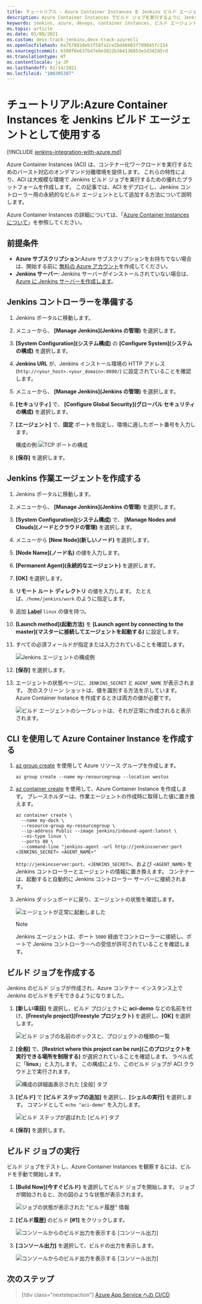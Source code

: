 ```yaml
---
title: チュートリアル - Azure Container Instances を Jenkins ビルド エージェントとして使用する
description: Azure Container Instances でビルド ジョブを実行するように Jenkins サーバーを構成する方法について説明します
keywords: jenkins, azure, devops, container instances, ビルド エージェント
ms.topic: article
ms.date: 01/08/2021
ms.custom: devx-track-jenkins,devx-track-azurecli
ms.openlocfilehash: 6a7578818eb1f59fa2ce2bd46003f799045fc154
ms.sourcegitcommit: b380f6e637b47e6e3822b364136853e1d342d5cd
ms.translationtype: HT
ms.contentlocale: ja-JP
ms.lasthandoff: 02/14/2021
ms.locfileid: "100395387"
---
```

# <a name="tutorial-use-azure-container-instances-as-a-jenkins-build-agent"></a>チュートリアル:Azure Container Instances を Jenkins ビルド エージェントとして使用する

[!INCLUDE [jenkins-integration-with-azure.md](includes/jenkins-integration-with-azure.md)]

Azure Container Instances (ACI) は、コンテナー化ワークロードを実行するためのバースト対応のオンデマンド分離環境を提供します。 これらの特性により、ACI は大規模な環境で Jenkins ビルド ジョブを実行するための優れたプラットフォームを作成します。 この記事では、ACI をデプロイし、Jenkins コントローラー用の永続的なビルド エージェントとして追加する方法について説明します。

Azure Container Instances の詳細については、「[Azure Container Instances について](/azure/container-instances/container-instances-overview)」を参照してください。

## <a name="prerequisites"></a>前提条件

- **Azure サブスクリプション**:Azure サブスクリプションをお持ちでない場合は、開始する前に [無料の Azure アカウント](https://azure.microsoft.com/free/?ref=microsoft.com&utm_source=microsoft.com&utm_medium=docs&utm_campaign=visualstudio)を作成してください。
- **Jenkins サーバー**: Jenkins サーバーがインストールされていない場合は、[Azure に Jenkins サーバーを作成します](./configure-on-linux-vm.md)。

## <a name="prepare-the-jenkins-controller"></a>Jenkins コントローラーを準備する

1. Jenkins ポータルに移動します。

1. メニューから、 **[Manage Jenkins]\(Jenkins の管理\)** を選択します。

1. **[System Configuration]\(システム構成\)** の **[Configure System]\(システムの構成\)** を選択します。

1. **Jenkins URL** が、Jenkins インストール環境の HTTP アドレス (`http://<your_host>.<your_domain>:8080/`) に設定されていることを確認します。

1. メニューから、 **[Manage Jenkins]\(Jenkins の管理\)** を選択します。

1. **[セキュリティ]** で、 **[Configure Global Security]\(グローバル セキュリティの構成\)** を選択します。

1. **[エージェント]** で、**固定** ポートを指定し、環境に適したポート番号を入力します。

    構成の例:![TCP ポートの構成](./media/azure-container-instances-as-jenkins-build-agent/agent-port.png)

1. **[保存]** を選択します。

## <a name="create-jenkins-work-agent"></a>Jenkins 作業エージェントを作成する

1. Jenkins ポータルに移動します。

1. メニューから、 **[Manage Jenkins]\(Jenkins の管理\)** を選択します。

1. **[System Configuration]\(システム構成\)** で、 **[Manage Nodes and Clouds]\(ノードとクラウドの管理\)** を選択します。

1. メニューから **[New Node]\(新しいノード\)** を選択します。

1. **[Node Name]\(ノード名\)** の値を入力します。

1. **[Permanent Agent]\(永続的なエージェント\)** を選択します。

1. **[OK]** を選択します。

1. **リモート ルート ディレクトリ** の値を入力します。 たとえば、`/home/jenkins/work` のように指定します。

1. 追加 <abbr title="ラベルは、複数のエージェントを 1 つの論理グループとしてグループ化するために使用します。 ラベルの例として、Linux エージェントをグループ化する `linux` があります。">**Label**</abbr> `linux` の値を持つ。

1. **[Launch method]\(起動方法\)** を **[Launch agent by connecting to the master]\(マスターに接続してエージェントを起動する\)** に設定します。

1. すべての必須フィールドが指定または入力されていることを確認します。

    ![Jenkins エージェントの構成例](./media/azure-container-instances-as-jenkins-build-agent/agent-config.png)

1. **[保存]** を選択します。

1. エージェントの状態ページに、`JENKINS_SECRET` と `AGENT_NAME` が表示されます。 次のスクリーン ショットは、値を識別する方法を示しています。 Azure Container Instance を作成するときは両方の値が必要です。

    ![ビルド エージェントのシークレットは、それが正常に作成されると表示されます。](./media/azure-container-instances-as-jenkins-build-agent/jenkins-secret.png)

## <a name="create-azure-container-instance-with-cli"></a>CLI を使用して Azure Container Instance を作成する

1. [az group create](/cli/azure/group?#az_group_create) を使用して Azure リソース グループを作成します。

      ```azurecli
      az group create --name my-resourcegroup --location westus
      ```

1. [az container create](/cli/azure/container#az_container_create) を使用して、Azure Container Instance を作成します。 プレースホルダーは、作業エージェントの作成時に取得した値に置き換えます。

    ```azurecli
    az container create \
      --name my-dock \
      --resource-group my-resourcegroup \
      --ip-address Public --image jenkins/inbound-agent:latest \
      --os-type linux \
      --ports 80 \
      --command-line "jenkins-agent -url http://jenkinsserver:port <JENKINS_SECRET> <AGENT_NAME>"
    ```

    `http://jenkinsserver:port`、`<JENKINS_SECRET>`、および `<AGENT_NAME>` を Jenkins コントローラーとエージェントの情報に置き換えます。 コンテナーは、起動すると自動的に Jenkins コントローラー サーバーに接続されます。

1. Jenkins ダッシュボードに戻り、エージェントの状態を確認します。

    ![エージェントが正常に起動しました](./media/azure-container-instances-as-jenkins-build-agent/agent-start.png)

    > [!NOTE]
    > Jenkins エージェントは、ポート `5000` 経由でコントローラーに接続し、ポートで Jenkins コントローラーへの受信が許可されていることを確認します。

## <a name="create-a-build-job"></a>ビルド ジョブを作成する

Jenkins のビルド ジョブが作成され、Azure コンテナー インスタンス上で Jenkins のビルドをデモできるようになりました。

1. **[新しい項目]** を選択し、ビルド プロジェクトに **aci-demo** などの名前を付け、**[Freestyle project]\(Freestyle プロジェクト\)** を選択し、**[OK]** を選択します。

   ![ビルド ジョブの名前のボックスと、プロジェクトの種類の一覧](./media/azure-container-instances-as-jenkins-build-agent/jenkins-new-job.png)

1. **[全般]** で、**[Restrict where this project can be run]\(このプロジェクトを実行できる場所を制限する\)** が選択されていることを確認します。 ラベル式に「**linux**」と入力します。 この構成により、このビルド ジョブが ACI クラウド上で実行されます。

   ![構成の詳細画表示された [全般] タブ](./media/azure-container-instances-as-jenkins-build-agent/jenkins-job-01.png)

1. **[ビルド]** で **[ビルド ステップの追加]** を選択し、**[シェルの実行]** を選択します。 コマンドとして `echo "aci-demo"` を入力します。

   ![ビルド ステップが選ばれた [ビルド] タブ](./media/azure-container-instances-as-jenkins-build-agent/jenkins-job-02.png)

1. **[保存]** を選択します。

## <a name="run-the-build-job"></a>ビルド ジョブの実行

ビルド ジョブをテストし、Azure Container Instances を観察するには、ビルドを手動で開始します。

1. **[Build Now]\(今すぐビルド\)** を選択してビルド ジョブを開始します。 ジョブが開始されると、次の図のような状態が表示されます。

   ![ジョブの状態が表示された "ビルド履歴" 情報](./media/azure-container-instances-as-jenkins-build-agent/jenkins-job-status.png)

1. **[ビルド履歴]** のビルド **[#1]** をクリックします。

    ![コンソールからのビルド出力を表示する [コンソール出力]](./media/azure-container-instances-as-jenkins-build-agent/build-history.png)

1. **[コンソール出力]** を選択して、ビルドの出力を表示します。

    ![コンソールからのビルド出力を表示する [コンソール出力]](./media/azure-container-instances-as-jenkins-build-agent/build-console-output.png)

## <a name="next-steps"></a>次のステップ

> [!div class="nextstepaction"]
> [Azure App Service への CI/CD](/azure/jenkins/tutorial-jenkins-deploy-web-app-azure-app-service)